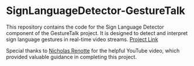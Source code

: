 # SignLanguageDetector-GestureTalk

This repository contains the code for the Sign Language Detector component of the GestureTalk project. It is designed to detect and interpret sign language gestures in real-time video streams.
[Project Link](https://github.com/AnirudhKaranth/video-chat/tree/main)

Special thanks to [Nicholas Renotte](https://github.com/nicknochnack/ActionDetectionforSignLanguage) for the helpful YouTube video, which provided valuable guidance in completing this project.
